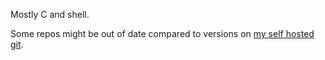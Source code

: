 Mostly C and shell.

Some repos might be out of date compared to versions on [my self hosted git](https://git.depsterr.com/).
